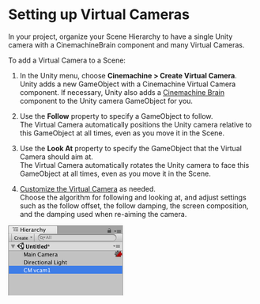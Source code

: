 # Setting up Virtual Cameras

In your project, organize your Scene Hierarchy to have a single Unity camera with a CinemachineBrain component and many Virtual Cameras.

To add a Virtual Camera to a Scene:

1. In the Unity menu, choose __Cinemachine > Create Virtual Camera__. <br/>Unity adds a new GameObject with a Cinemachine Virtual Camera component. If necessary, Unity also adds a [Cinemachine Brain](CinemachineBrainProperties.html) component to the Unity camera GameObject for you.

2. Use the __Follow__ property to specify a GameObject to follow. <br/>The Virtual Camera automatically positions the Unity camera relative to this GameObject at all times, even as you move it in the Scene.

3. Use the __Look At__ property to specify the GameObject that the Virtual Camera should aim at. <br/>The Virtual Camera automatically rotates the Unity camera to face this GameObject at all times, even as you move it in the Scene.

4. [Customize the Virtual Camera](CinemachineVirtualCamera.html) as needed. <br/>Choose the algorithm for following and looking at, and adjust settings such as the follow offset, the follow damping, the screen composition, and the damping used when re-aiming the camera.

![Adding a Virtual Camera to a Scene. Note the Cinemachine Brain icon next to the Main Camera.](images/CinemachineNewVCam.png)

